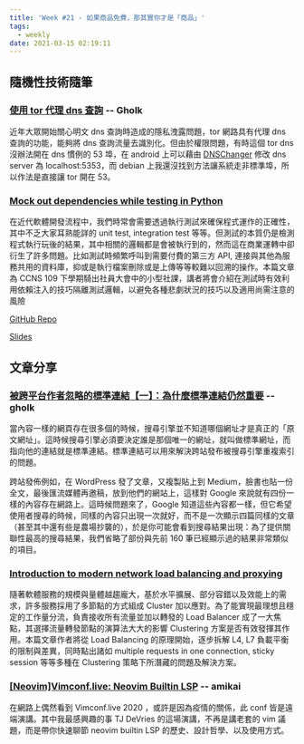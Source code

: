 ```yaml
---
title: 'Week #21 - 如果商品免費，那其實你才是「商品」'
tags:
  - weekly
date: 2021-03-15 02:19:11
---
```


## 隨機性技術隨筆

### [使用 tor 代理 dns 查詢](https://gholk.github.io/tor-dns-howto.html) -- Gholk
近年大眾開始關心明文 dns 查詢時造成的隱私洩露問題，tor 網路具有代理 dns 查詢的功能，能夠將 dns 查詢流量去識別化。但由於權限問題，有時這個 tor dns 沒辦法開在 dns 慣例的 53 埠，在 android 上可以藉由 [DNSChanger](https://play.google.com/store/apps/details?id=com.frostnerd.dnschanger) 修改 dns server 為 localhost:5353，而 debian 上我還沒找到方法讓系統走非標準埠，所以作法是直接讓 tor 開在 53。

### [Mock out dependencies while testing in Python](https://speakerdeck.com/rainrainwu/mock-out-dependencies-while-testing-in-python)
在近代軟體開發流程中，我們時常會需要透過執行測試來確保程式運作的正確性，其中不乏大家耳熟能詳的 unit test, integration test 等等。但測試的本質仍是檢測程式執行玩後的結果，其中相關的邏輯都是會被執行到的，然而這在商業運轉中卻衍生了許多問題。比如測試時頻繁呼叫到需要付費的第三方 API, 連接與其他為服務共用的資料庫，抑或是執行檔案刪除或是上傳等等較難以回溯的操作。本篇文章為 CCNS 109 下學期騎出社員大會中的小型社課，講者將會介紹在測試時有效利用依賴注入的技巧隔離測試邏輯，以避免各種悲劇狀況的技巧以及適用尚需注意的風險

[GitHub Repo](https://github.com/RainrainWu/python_async_lab)

[Slides](https://speakerdeck.com/rainrainwu/mock-out-dependencies-while-testing-in-python)

## 文章分享

### [被跨平台作者忽略的標準連結【一】：為什麼標準連結仍然重要](https://leafwind.tw/2018/10/13/why-canonical-link-is-still-important/#%E9%82%A3%E4%BB%80%E9%BA%BC%E6%98%AF%E6%A8%99%E6%BA%96%E9%80%A3%E7%B5%90%EF%BC%88Canonical_Link%EF%BC%89%EF%BC%9F) -- gholk
當內容一樣的網頁存在很多個的時候，搜尋引擎並不知道哪個網址才是真正的「原文網址」。這時候搜尋引擎必須要決定誰是那個唯一的網址，就叫做標準網址，而指向他的連結就是標準連結。標準連結可以用來解決跨站發布被搜尋引擎重複索引的問題。

跨站發佈例如，在 WordPress 發了文章，又複製貼上到 Medium，臉書也貼一份全文，最後匯流媒體再邀稿，放到他們的網站上，這樣對 Google 來說就有四份一樣的內容存在網路上。這時候問題來了，Google 知道這些內容都一樣，但它希望使用者搜尋的時候，同樣的內容只出現一次就好，而不是一次顯示四篇同樣的文章（甚至其中還有些是農場抄襲的），於是你可能會看到搜尋結果出現：為了提供關聯性最高的搜尋結果，我們省略了部份與先前 160 筆已經顯示過的結果非常類似的項目。

### [Introduction to modern network load balancing and proxying](https://blog.envoyproxy.io/introduction-to-modern-network-load-balancing-and-proxying-a57f6ff80236)

隨著軟體服務的規模與量體越趨龐大，基於水平擴展、部分容錯以及效能上的需求，許多服務採用了多節點的方式組成 Cluster 加以應對。為了能實現最理想且穩定的工作量分流，負責接收所有流量並加以轉發的 Load Balancer 成了一大焦點，其選擇流量轉發節點的演算法大大的影響 Clustering 方案是否有效發揮其作用。本篇文章作者將從 Load Balancing 的原理開始，逐步拆解 L4, L7 負載平衡的限制與差異，同時點出諸如 multiple requests in one connection, sticky session 等等多種在 Clustering 策略下所潛藏的問題及解決方案。

### [[Neovim]Vimconf.live: Neovim Builtin LSP](https://www.youtube.com/watch?v=C9X5VF9ASac) -- amikai
在網路上偶然看到 Vimconf.live 2020 ，或許是因為疫情的關係，此 conf 皆是遠端演講。其中我最感興趣的事 TJ DeVries 的這場演講，不再是講老套的 vim 議題，而是帶你快速聊節 neovim builtin LSP 的歷史、設計哲學、以及使用方式。
